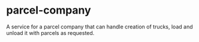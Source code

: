# parcel-company
A service for a parcel company that can handle creation of trucks, load and unload it with parcels as requested.
